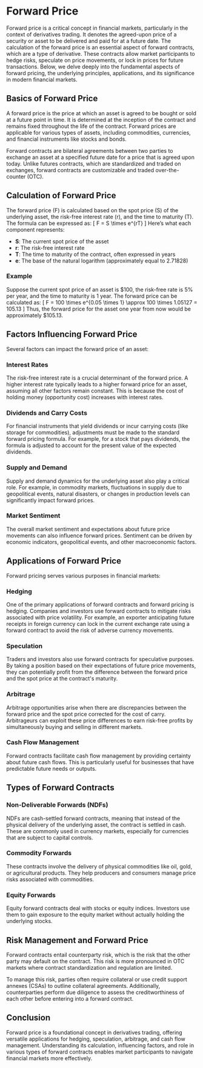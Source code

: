 # Forward Price

Forward price is a critical concept in financial markets, particularly in the context of derivatives trading. It denotes the agreed-upon price of a security or asset to be delivered and paid for at a future date. The calculation of the forward price is an essential aspect of forward contracts, which are a type of derivative. These contracts allow market participants to hedge risks, speculate on price movements, or lock in prices for future transactions. Below, we delve deeply into the fundamental aspects of forward pricing, the underlying principles, applications, and its significance in modern financial markets.

## Basics of Forward Price

A forward price is the price at which an asset is agreed to be bought or sold at a future point in time. It is determined at the inception of the contract and remains fixed throughout the life of the contract. Forward prices are applicable for various types of assets, including commodities, currencies, and financial instruments like stocks and bonds.

Forward contracts are bilateral agreements between two parties to exchange an asset at a specified future date for a price that is agreed upon today. Unlike futures contracts, which are standardized and traded on exchanges, forward contracts are customizable and traded over-the-counter (OTC).

## Calculation of Forward Price

The forward price (F) is calculated based on the spot price (S) of the underlying asset, the risk-free interest rate (r), and the time to maturity (T). The formula can be expressed as:
\[ F = S \times e^{rT} \]
Here’s what each component represents:

- **S**: The current spot price of the asset
- **r**: The risk-free interest rate
- **T**: The time to maturity of the contract, often expressed in years
- **e**: The base of the natural logarithm (approximately equal to 2.71828)

### Example

Suppose the current spot price of an asset is $100, the risk-free rate is 5% per year, and the time to maturity is 1 year. The forward price can be calculated as:
\[ F = 100 \times e^{0.05 \times 1} \approx 100 \times 1.05127 = 105.13 \]
Thus, the forward price for the asset one year from now would be approximately $105.13.

## Factors Influencing Forward Price

Several factors can impact the forward price of an asset:

### Interest Rates

The risk-free interest rate is a crucial determinant of the forward price. A higher interest rate typically leads to a higher forward price for an asset, assuming all other factors remain constant. This is because the cost of holding money (opportunity cost) increases with interest rates.

### Dividends and Carry Costs

For financial instruments that yield dividends or incur carrying costs (like storage for commodities), adjustments must be made to the standard forward pricing formula. For example, for a stock that pays dividends, the formula is adjusted to account for the present value of the expected dividends.

### Supply and Demand

Supply and demand dynamics for the underlying asset also play a critical role. For example, in commodity markets, fluctuations in supply due to geopolitical events, natural disasters, or changes in production levels can significantly impact forward prices.

### Market Sentiment

The overall market sentiment and expectations about future price movements can also influence forward prices. Sentiment can be driven by economic indicators, geopolitical events, and other macroeconomic factors.

## Applications of Forward Price

Forward pricing serves various purposes in financial markets:

### Hedging

One of the primary applications of forward contracts and forward pricing is hedging. Companies and investors use forward contracts to mitigate risks associated with price volatility. For example, an exporter anticipating future receipts in foreign currency can lock in the current exchange rate using a forward contract to avoid the risk of adverse currency movements.

### Speculation

Traders and investors also use forward contracts for speculative purposes. By taking a position based on their expectations of future price movements, they can potentially profit from the difference between the forward price and the spot price at the contract's maturity.

### Arbitrage

Arbitrage opportunities arise when there are discrepancies between the forward price and the spot price corrected for the cost of carry. Arbitrageurs can exploit these price differences to earn risk-free profits by simultaneously buying and selling in different markets.

### Cash Flow Management

Forward contracts facilitate cash flow management by providing certainty about future cash flows. This is particularly useful for businesses that have predictable future needs or outputs.

## Types of Forward Contracts

### Non-Deliverable Forwards (NDFs)

NDFs are cash-settled forward contracts, meaning that instead of the physical delivery of the underlying asset, the contract is settled in cash. These are commonly used in currency markets, especially for currencies that are subject to capital controls.

### Commodity Forwards

These contracts involve the delivery of physical commodities like oil, gold, or agricultural products. They help producers and consumers manage price risks associated with commodities.

### Equity Forwards

Equity forward contracts deal with stocks or equity indices. Investors use them to gain exposure to the equity market without actually holding the underlying stocks.

## Risk Management and Forward Price

Forward contracts entail counterparty risk, which is the risk that the other party may default on the contract. This risk is more pronounced in OTC markets where contract standardization and regulation are limited.

To manage this risk, parties often require collateral or use credit support annexes (CSAs) to outline collateral agreements. Additionally, counterparties perform due diligence to assess the creditworthiness of each other before entering into a forward contract.

## Conclusion

Forward price is a foundational concept in derivatives trading, offering versatile applications for hedging, speculation, arbitrage, and cash flow management. Understanding its calculation, influencing factors, and role in various types of forward contracts enables market participants to navigate financial markets more effectively.